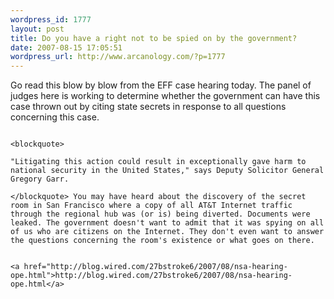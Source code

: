 ```yaml
--- 
wordpress_id: 1777
layout: post
title: Do you have a right not to be spied on by the government?
date: 2007-08-15 17:05:51
wordpress_url: http://www.arcanology.com/?p=1777
---
```

Go read this blow by blow from the EFF case hearing today. The panel of judges here is working to determine whether the government can have this case thrown out by citing state secrets in response to all questions concerning this case. 
                                                                                                                                                                                                                                                                                                                                                                                                                                                                                                                                                                                                                                                                                                                                                                                                                                                                    
                                                                                                                                                                                                                                                                                                                                                                                                                                                                                                                                                                                                                                                                                                                                                                                                                                                                    <blockquote>
                                                                                                                                                                                                                                                                                                                                                                                                                                                                                                                                                                                                                                                                                                                                                                                                                                                                      "Litigating this action could result in exceptionally gave harm to national security in the United States," says Deputy Solicitor General Gregory Garr.
                                                                                                                                                                                                                                                                                                                                                                                                                                                                                                                                                                                                                                                                                                                                                                                                                                                                    </blockquote> You may have heard about the discovery of the secret room in San Francisco where a copy of all AT&T Internet traffic through the regional hub was (or is) being diverted. Documents were leaked. The government doesn't want to admit that it was spying on all of us who are citizens on the Internet. They don't even want to answer the questions concerning the room's existence or what goes on there. 
                                                                                                                                                                                                                                                                                                                                                                                                                                                                                                                                                                                                                                                                                                                                                                                                                                                                    
                                                                                                                                                                                                                                                                                                                                                                                                                                                                                                                                                                                                                                                                                                                                                                                                                                                                    <a href="http://blog.wired.com/27bstroke6/2007/08/nsa-hearing-ope.html">http://blog.wired.com/27bstroke6/2007/08/nsa-hearing-ope.html</a>